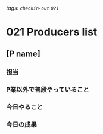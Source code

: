 ###### tags: `checkin-out` `021`

# 021 Producers list

## [P name]

### 担当

### P業以外で普段やっていること

### 今日やること

### 今日の成果
